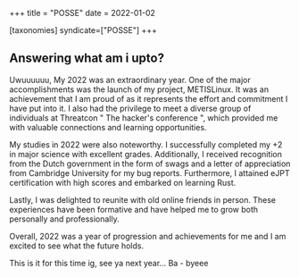 +++
title = "POSSE"
date = 2022-01-02

[taxonomies]
syndicate=["POSSE"]
+++

## Answering what am i upto?

Uwuuuuuu, My 2022 was an extraordinary year. One of the major accomplishments was the launch of my project, METISLinux. It was an achievement that I am proud of as it represents the effort and commitment I have put into it. I also had the privilege to meet a diverse group of individuals at Threatcon " The hacker's conference ", which provided me with valuable connections and learning opportunities.


My studies in 2022 were also noteworthy. I successfully completed my +2 in major science with excellent grades. Additionally, I received recognition from the Dutch government in the form of swags and a letter of appreciation from Cambridge University for my bug reports. Furthermore, I attained eJPT certification with high scores and embarked on learning Rust.

Lastly, I was delighted to reunite with old online friends in person. These experiences have been formative and have helped me to grow both personally and professionally.

Overall, 2022 was a year of progression and achievements for me and I am excited to see what the future holds.

This is it for this time ig, see ya next year... Ba - byeee

